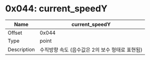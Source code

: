 # 0x044: current_speedY

| Name | current_speedY |
| ----| ------------ |
| Offset | 0x044 |
| Type | point |
| Description | 수직방향 속도 (음수값은 2의 보수 형태로 표현됨) |<br>

